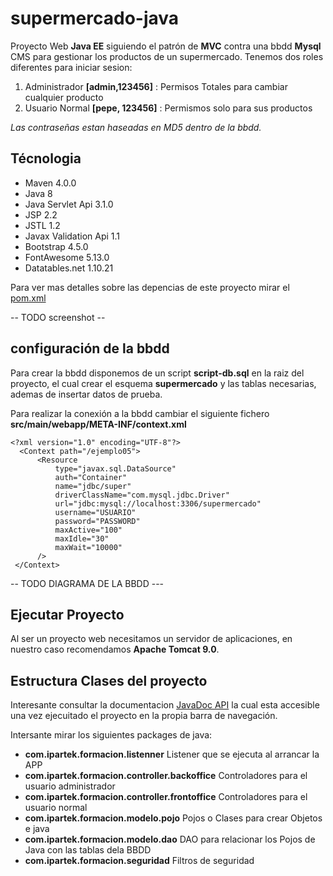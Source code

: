 # supermercado-java

Proyecto Web **Java EE** siguiendo el patrón de **MVC** contra una bbdd **Mysql**
CMS para gestionar los productos de un supermercado. 
Tenemos dos roles diferentes para iniciar sesion:

1. Administrador   **[admin,123456]** : Permisos Totales para cambiar cualquier producto
2. Usuario Normal  **[pepe, 123456]** : Permismos solo para sus productos

*Las contraseñas estan haseadas en MD5 dentro de la bbdd.*


## Técnologia

- Maven 4.0.0
- Java 8
- Java Servlet Api 3.1.0
- JSP 2.2
- JSTL 1.2
- Javax Validation Api 1.1
- Bootstrap 4.5.0
- FontAwesome 5.13.0
- Datatables.net 1.10.21

Para ver mas detalles sobre las depencias de este proyecto mirar el [pom.xml](https://github.com/ipartek/supermercado-java/blob/master/pom.xml)


-- TODO screenshot --

## configuración de la bbdd

Para crear la bbdd disponemos de un script **script-db.sql** en la raiz del proyecto, el cual crear el esquema **supermercado** y las tablas necesarias, ademas de insertar datos de prueba.

Para realizar la conexión a la bbdd cambiar el siguiente fichero **src/main/webapp/META-INF/context.xml**


```
<?xml version="1.0" encoding="UTF-8"?>
  <Context path="/ejemplo05">
      <Resource
          type="javax.sql.DataSource"
          auth="Container"
          name="jdbc/super"
          driverClassName="com.mysql.jdbc.Driver"
          url="jdbc:mysql://localhost:3306/supermercado"
          username="USUARIO"
          password="PASSWORD"
          maxActive="100"
          maxIdle="30"
          maxWait="10000"          
      />
 </Context>
```


 -- TODO DIAGRAMA DE LA BBDD  ---

## Ejecutar Proyecto

Al ser un proyecto web necesitamos un servidor de aplicaciones, en nuestro caso recomendamos **Apache Tomcat 9.0**.


## Estructura Clases del proyecto

Interesante consultar la documentacion [JavaDoc API](https://github.com/ipartek/supermercado-java/tree/master/src/main/webapp/doc) la cual esta accesible una vez ejecuitado el proyecto en la propia barra de navegación.

Intersante mirar los siguientes packages de java:

- **com.ipartek.formacion.listenner** Listener que se ejecuta al arrancar la APP
- **com.ipartek.formacion.controller.backoffice** Controladores para el usuario administrador
- **com.ipartek.formacion.controller.frontoffice** Controladores para el usuario normal
- **com.ipartek.formacion.modelo.pojo** Pojos o Clases para crear Objetos e java
- **com.ipartek.formacion.modelo.dao** DAO para relacionar los Pojos de Java con las tablas dela BBDD
- **com.ipartek.formacion.seguridad** Filtros de seguridad


